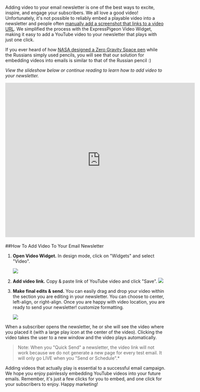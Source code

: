 
Adding video to your email newsletter is one of the best ways to excite,
inspire, and engage your subscribers. We all love a good video!
Unfortunately, it's not possible to reliably embed a playable video into
a newsletter and people often [manually add a screenshot that links to a
video URL](http://blog.hostbaby.com/2013/03/how-to-add-video-to-your-email-newsletter/). We simplified the process with the ExpressPigeon Video
Widget, making it easy to add a YouTube video to your newsletter that
plays with just one click.

If you ever heard of how [NASA designed a Zero Gravity Space
pen](http://en.wikipedia.org/wiki/Space_Pen) while the Russians simply used pencils, you will see that our
solution for embedding videos into emails is similar to that of the
Russian pencil :)

*View the slideshow below or continue reading to learn how to add video
to your newsletter.*

<iframe style="border-style: solid; border-color: #cccccc; border-bottom-width: 0px; margin-bottom: 5px;" src="http://www.slideshare.net/slideshow/embed_code/28653600?rel=0" height="486" width="597" allowfullscreen frameborder="0" marginwidth="0" marginheight="0" scrolling="no"></iframe>

##How To Add Video To Your Email Newsletter


1.  **Open Video Widget.** In design mode, click on "Widgets" and select
    "Video".  

    ![](/blog/images/2013/Screen-Shot-2013-11-15-at-3.04.31-PM.png)

2.  **Add video link.** Copy & paste link of YouTube video and click
    "Save".
    ![](/blog/images/2013/Screen-Shot-2013-11-15-at-1.13.08-PM.png)

3.  **Make final edits & send.** You can easily drag and drop your video
    within the section you are editing in your newsletter. You can
    choose to center, left-align, or right-align. Once you are happy
    with video location, you are ready to send your newsletter!
    customize formatting.  

    ![](/blog/images/2013/Screen-Shot-2013-11-15-at-1.15.57-PM.png)

When a subscriber opens the newsletter, he or she will see the video
where you placed it (with a large play icon at the center of the video).
Clicking the video takes the user to a new window and the video plays
automatically.


> Note: When you "Quick Send" a newsletter, the video link will not work
> because we do not generate a new page for every test email. It will only
> go LIVE when you "Send or Schedule".*

Adding videos that actually play is essential to a successful email
campaign. We hope you enjoy painlessly embedding YouTube videos into
your future emails. Remember, it's just a few clicks for you to embed,
and one click for your subscribers to enjoy. Happy marketing!

